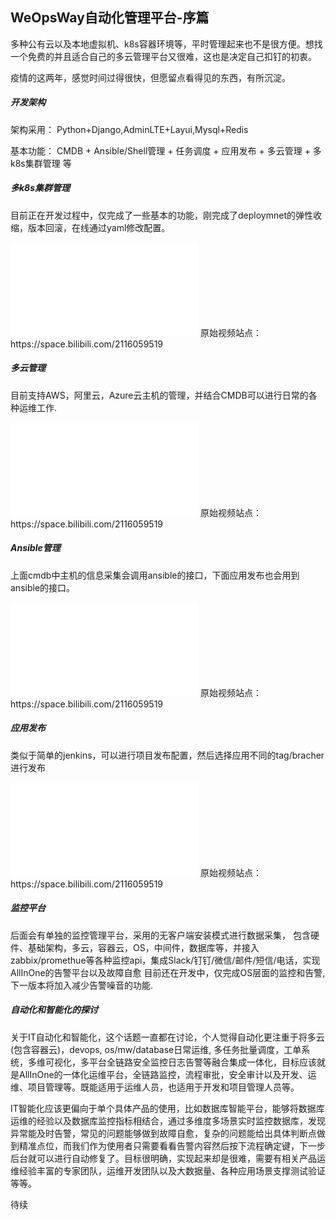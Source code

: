 ## WeOpsWay自动化管理平台-序篇

多种公有云以及本地虚拟机、k8s容器环境等，平时管理起来也不是很方便。想找一个免费的并且适合自己的多云管理平台又很难，这也是决定自己扣钉的初衷。

疫情的这两年，感觉时间过得很快，但愿留点看得见的东西，有所沉淀。

##### 开发架构
架构采用： Python+Django,AdminLTE+Layui,Mysql+Redis

基本功能： CMDB + Ansible/Shell管理 + 任务调度 + 应用发布 + 多云管理 + 多k8s集群管理 等

##### 多k8s集群管理
目前正在开发过程中，仅完成了一些基本的功能，刚完成了deploymnet的弹性收缩，版本回滚，在线通过yaml修改配置。
<iframe src="//player.bilibili.com/player.html?aid=651976223&bvid=BV1qe4y1F7YP&cid=1011031440&page=1" scrolling="no" border="0" frameborder="no" framespacing="0" allowfullscreen="true"> </iframe>
原始视频站点：https://space.bilibili.com/2116059519  

##### 多云管理
目前支持AWS，阿里云，Azure云主机的管理，并结合CMDB可以进行日常的各种运维工作.
<iframe src="//player.bilibili.com/player.html?aid=949386838&bvid=BV1vs4y1a7R3&cid=1011050165&page=1" scrolling="no" border="0" frameborder="no" framespacing="0" allowfullscreen="true"> </iframe>
原始视频站点：https://space.bilibili.com/2116059519  

##### Ansible管理
上面cmdb中主机的信息采集会调用ansible的接口，下面应用发布也会用到ansible的接口。
<iframe src="//player.bilibili.com/player.html?aid=224431246&bvid=BV1Eb411R7GV&cid=1011059521&page=1" scrolling="no" border="0" frameborder="no" framespacing="0" allowfullscreen="true"> </iframe>
原始视频站点：https://space.bilibili.com/2116059519  

##### 应用发布
类似于简单的jenkins，可以进行项目发布配置，然后选择应用不同的tag/bracher进行发布
<iframe src="//player.bilibili.com/player.html?aid=651965709&bvid=BV11e4y1F7WF&cid=1011027483&page=1" scrolling="no" border="0" frameborder="no" framespacing="0" allowfullscreen="true"> </iframe>
原始视频站点：https://space.bilibili.com/2116059519  

##### 监控平台
后面会有单独的监控管理平台，采用的无客户端安装模式进行数据采集， 包含硬件、基础架构，多云，容器云，OS，中间件，数据库等，并接入zabbix/promethue等各种监控api，集成Slack/钉钉/微信/邮件/短信/电话，实现AllInOne的告警平台以及故障自愈
目前还在开发中，仅完成OS层面的监控和告警,下一版本将加入减少告警噪音的功能.

##### 自动化和智能化的探讨
关于IT自动化和智能化，这个话题一直都在讨论，个人觉得自动化更注重于将多云(包含容器云)，devops, os/mw/database日常运维, 多任务批量调度，工单系统，多维可视化，多平台全链路安全监控日志告警等融合集成一体化，目标应该就是AllInOne的一体化运维平台，全链路监控，流程审批，安全审计以及开发、运维、项目管理等。既能适用于运维人员，也适用于开发和项目管理人员等。

IT智能化应该更偏向于单个具体产品的使用，比如数据库智能平台，能够将数据库运维的经验以及数据库监控指标相结合，通过多维度多场景实时监控数据库，发现异常能及时告警，常见的问题能够做到故障自愈，复杂的问题能给出具体判断点做到精准点位，而我们作为使用者只需要看看告警内容然后按下流程确定键，下一步后台就可以进行自动修复了。目标很明确，实现起来却是很难，需要有相关产品运维经验丰富的专家团队，运维开发团队以及大数据量、各种应用场景支撑测试验证等等。

待续

